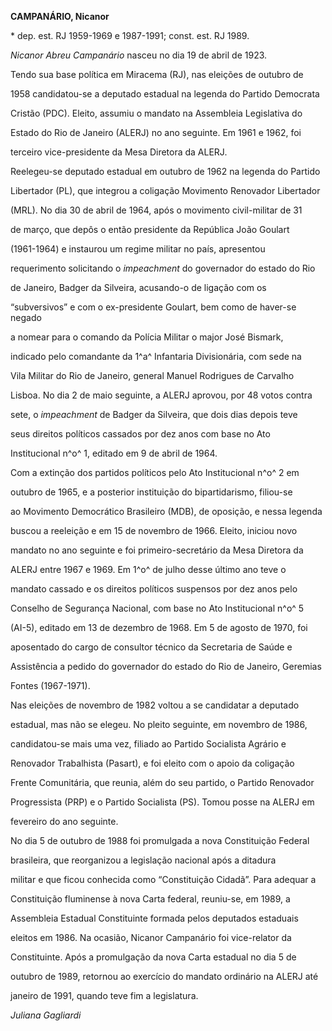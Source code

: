 **CAMPANÁRIO, Nicanor**



\* dep. est. RJ 1959-1969 e 1987-1991; const. est. RJ 1989.



*Nicanor Abreu Campanário* nasceu no dia 19 de abril de 1923.



Tendo sua base política em Miracema (RJ), nas eleições de outubro de

1958 candidatou-se a deputado estadual na legenda do Partido Democrata

Cristão (PDC). Eleito, assumiu o mandato na Assembleia Legislativa do

Estado do Rio de Janeiro (ALERJ) no ano seguinte. Em 1961 e 1962, foi

terceiro vice-presidente da Mesa Diretora da ALERJ.



Reelegeu-se deputado estadual em outubro de 1962 na legenda do Partido

Libertador (PL), que integrou a coligação Movimento Renovador Libertador

(MRL). No dia 30 de abril de 1964, após o movimento civil-militar de 31

de março, que depôs o então presidente da República João Goulart

(1961-1964) e instaurou um regime militar no país, apresentou

requerimento solicitando o *impeachment* do governador do estado do Rio

de Janeiro, Badger da Silveira, acusando-o de ligação com os

“subversivos” e com o ex-presidente Goulart, bem como de haver-se negado

a nomear para o comando da Polícia Militar o major José Bismark,

indicado pelo comandante da 1^a^ Infantaria Divisionária, com sede na

Vila Militar do Rio de Janeiro, general Manuel Rodrigues de Carvalho

Lisboa. No dia 2 de maio seguinte, a ALERJ aprovou, por 48 votos contra

sete, o *impeachment* de Badger da Silveira, que dois dias depois teve

seus direitos políticos cassados por dez anos com base no Ato

Institucional n^o^ 1, editado em 9 de abril de 1964.



Com a extinção dos partidos políticos pelo Ato Institucional n^o^ 2 em

outubro de 1965, e a posterior instituição do bipartidarismo, filiou-se

ao Movimento Democrático Brasileiro (MDB), de oposição, e nessa legenda

buscou a reeleição e em 15 de novembro de 1966. Eleito, iniciou novo

mandato no ano seguinte e foi primeiro-secretário da Mesa Diretora da

ALERJ entre 1967 e 1969. Em 1^o^ de julho desse último ano teve o

mandato cassado e os direitos políticos suspensos por dez anos pelo

Conselho de Segurança Nacional, com base no Ato Institucional n^o^ 5

(AI-5), editado em 13 de dezembro de 1968. Em 5 de agosto de 1970, foi

aposentado do cargo de consultor técnico da Secretaria de Saúde e

Assistência a pedido do governador do estado do Rio de Janeiro, Geremias

Fontes (1967-1971).



Nas eleições de novembro de 1982 voltou a se candidatar a deputado

estadual, mas não se elegeu. No pleito seguinte, em novembro de 1986,

candidatou-se mais uma vez, filiado ao Partido Socialista Agrário e

Renovador Trabalhista (Pasart), e foi eleito com o apoio da coligação

Frente Comunitária, que reunia, além do seu partido, o Partido Renovador

Progressista (PRP) e o Partido Socialista (PS). Tomou posse na ALERJ em

fevereiro do ano seguinte.



No dia 5 de outubro de 1988 foi promulgada a nova Constituição Federal

brasileira, que reorganizou a legislação nacional após a ditadura

militar e que ficou conhecida como “Constituição Cidadã”. Para adequar a

Constituição fluminense à nova Carta federal, reuniu-se, em 1989, a

Assembleia Estadual Constituinte formada pelos deputados estaduais

eleitos em 1986. Na ocasião, Nicanor Campanário foi vice-relator da

Constituinte. Após a promulgação da nova Carta estadual no dia 5 de

outubro de 1989, retornou ao exercício do mandato ordinário na ALERJ até

janeiro de 1991, quando teve fim a legislatura.



*Juliana Gagliardi*



